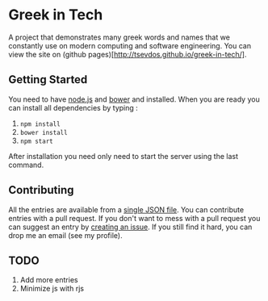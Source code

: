 # Greek in Tech
A project that demonstrates many greek words and names that we constantly use on modern computing and software engineering. You can view the site on (github pages)[http://tsevdos.github.io/greek-in-tech/].

## Getting Started
You need to have [node.js](https://nodejs.org/) and [bower](http://bower.io/) and installed. When you are ready you can install all dependencies by typing :

1. `npm install`
2. `bower install`
3. `npm start`

After installation you need only need to start the server using the last command.

## Contributing
All the entries are available from a [single JSON file](https://github.com/tsevdos/greek-in-tech/blob/master/js/app/data/entries.json). You can contribute entries with a pull request. If you don't want to mess with a pull request you can suggest an entry by [creating an issue](https://github.com/tsevdos/greek-in-tech/issues). If you still find it hard, you can drop me an email (see my profile).

## TODO
1. Add more entries
2. Minimize js with rjs

